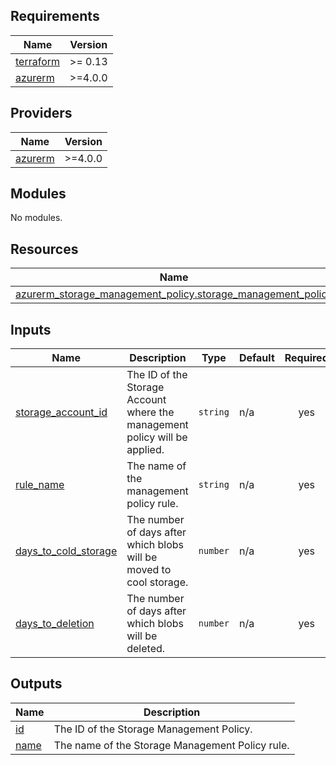 ## Requirements

| Name | Version |
|------|---------|
| <a name="requirement_terraform"></a> [terraform](#requirement\_terraform) | >= 0.13 |
| <a name="requirement_azurerm"></a> [azurerm](#requirement\_azurerm) | >=4.0.0 |

## Providers

| Name | Version |
|------|---------|
| <a name="provider_azurerm"></a> [azurerm](#provider\_azurerm) | >=4.0.0 |

## Modules

No modules.

## Resources

| Name | Type |
|------|------|
| [azurerm_storage_management_policy.storage_management_policy](https://registry.terraform.io/providers/hashicorp/azurerm/latest/docs/resources/storage_management_policy) | resource |

## Inputs

| Name | Description | Type | Default | Required |
|------|-------------|------|---------|:--------:|
| <a name="input_storage_account_id"></a> [storage\_account\_id](#input\_storage\_account\_id) | The ID of the Storage Account where the management policy will be applied. | `string` | n/a | yes |
| <a name="input_rule_name"></a> [rule\_name](#input\_rule\_name) | The name of the management policy rule. | `string` | n/a | yes |
| <a name="input_days_to_cold_storage"></a> [days\_to\_cold\_storage](#input\_days\_to\_cold\_storage) | The number of days after which blobs will be moved to cool storage. | `number` | n/a | yes |
| <a name="input_days_to_deletion"></a> [days\_to\_deletion](#input\_days\_to\_deletion) | The number of days after which blobs will be deleted. | `number` | n/a | yes |

## Outputs

| Name | Description |
|------|-------------|
| <a name="output_id"></a> [id](#output\_id) | The ID of the Storage Management Policy. |
| <a name="output_name"></a> [name](#output\_name) | The name of the Storage Management Policy rule. | 